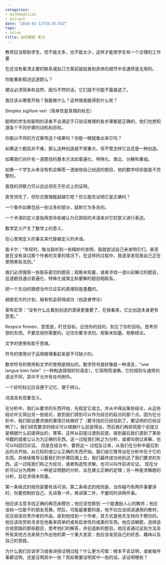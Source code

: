 ```yaml
---
categories: 
- mathematical
- extract
date: "2018-01-11T18:35:03Z"
tags: 
- solve
title: 如何解题 笔记
---
```


教师应当帮助学生，但不能太多，也不能太少，这样才能使学生有一个合理的工作量
<!--more-->

在还没有看清主要的联系或拟订方案前就投身到具体的细节中去通常是无用的。

你能重新叙述这道题么？

建议必须简单和自然，因为不然的话，它们就不可能不露痕迹了。

我应该从哪里开始？我能做什么？这样做我能得到什么呢？

Simplex sigillum veri（简单性是真理的标志）

聪明的学生和聪明的读者不会满足于只验证推理的各步骤都是正确的，他们也想知道各个不同步骤的动机和目标。

你能以不同的方式推导这个结果吗？你能一眼就看出来它吗？

如果这个题目并不难，那么这种创造就不很重大，但不管怎样它总还是一种创造。

如果我们对纤毛一道题目的基本方法如普遍化、特殊化、类比、分解和重组。

如果一个学生从来没有机会解答一道由他自己创造的题目，他的数学经验就是不完整的。

直观的洞察力可以远远领先于形式上的证明。

直觉领先了，但形式推理能超越它吧？你又能否证明它是正确吗？

一个条件如果包括一些过多的部分，就称它为多余的。

一个术语的定义是指用苦命些被认为已熟知的术语来对它的意义进行表述。

数学定义产生了数学上的意义。

在心里用定义的事实来代替被定义的术语。

笛卡尔：“年轻时，每当我听到一些精妙的发明，我就尝试自己来发明它们，甚至是在没有读过那个作者的文章的情况下。在这样的过程中，我逐渐发现我自己正在使用某些法则。”

我们必须搜索一些联系密切的题目；观察未知量，或者寻找一道以前解过的题目，这道题目通过普遍化、特殊化或类比和要解的题目相联系。

把一个生动的猜想当作已证实的真理则是愚蠢的。

越是宏大的计划，越有机会获得成功（创造者悖论）

莱布尼茨：“没有什么比看到创造的源泉更重要了，在我看来，它比创造本身更有意思。”

Respice finmen，意思是，盯住目标。记住你的目的，别忘了你的目标。思考你想的东西。不要忽视你需要的。记住你要寻求的。观察未知量。观察结论。

文字的使用有助于思维。

符号的使用对于运用推理看起来是不可缺少的。

数学符号的使用和文字的使用是相似的。数学符号就好像是一种语言，“une langue bien faite”（一种构造得很好的语言），它简明而准确，它的规则与通常的语法不同，其中不允许有任何例外。

一个好的标记应该便于记忆、便于辨认。

词语具有双重含义。

在分析中，我们从要求的东西开始，先假定它成立，并从中得出某些结论，从这些结论中又得出另一些结论，直到我们得到可以作为综合的起点的那个点。因为在分析中，我们假设要求做的事情已经做好了（要寻找的已经找到了，要证明的已经证明了）。我们研究要求的结论可以根据什么前提得出，然后我们再研究那个前提又是根据什么前提得出的，等等，这样从前提过渡到前提，直到最后我们遇到了某些书籍的或者公认为为正确的东西。这一过程我们称之为分析，或者叫倒过来解，也可以叫回归论证。
但是在结合中，要把这一 过程反过来，从我们在分析中最后到达的点开始，从已知的或公认正确的东西开始。我们由它推导出在分析中先于它的东西，并继续推导沿着我们的步骤回溯上去，我们最终成功地到达了我们要求的东西。这一过程我们称之为综合，或者构造性求解，也可以叫作前进论证。
现在分析可以分为两种：一种是证明题的分析，旨在建立正确的定理；另一种是求解题的分析，旨在求得未知量。

第一条格式的规则是要有话可讲。第二条格式的规则是，当你碰巧有两件事要讲时，你要控制好自己，先讲第一件，再讲第二件，不要同时讲两件事。

他应该注意寻找正确的典范来模仿；他应该觉察到 一个能激励人心的教师；他应该和一位能干的朋友竞赛。然后，可能最重要的是，他不仅应该阅读通用的教材，还应阅读优秀作者的作品，直到他找到一个作者，其方式是他天生倾向于模仿的。他应该欣赏和寻求在他看来简单的或有启发性的或美的东西。他应该解题，选择适合他思路的那些题目，思考他们的解答，并创造新的题目。他应该通过这些方法及所有其他方法来努力作出他的第一个重大发现：他应该发现自己的好恶、趣味以及自己的思路。

为什么我们应该学习或者讲授证明过程？什么更为可取：根本不去证明，或者每件事都证明，还是证明其中一些？而如果要证明其中一些的话，该证明哪些？


